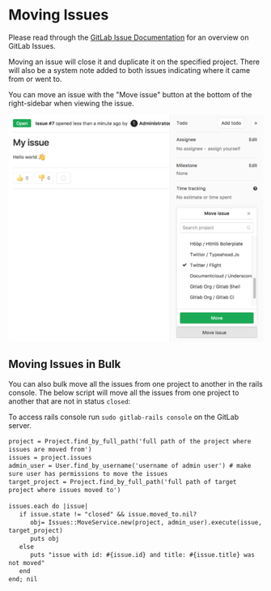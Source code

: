 # Moving Issues

Please read through the [GitLab Issue Documentation](index.md) for an overview on GitLab Issues.

Moving an issue will close it and duplicate it on the specified project.
There will also be a system note added to both issues indicating where it came from or went to.

You can move an issue with the "Move issue" button at the bottom of the right-sidebar when viewing the issue.

![move issue - button](img/sidebar_move_issue.png)

## Moving Issues in Bulk

You can also bulk move all the issues from one project to another in the rails console. The below script will move all the issues from one project to another that are not in status `closed`:

To access rails console run `sudo gitlab-rails console` on the GitLab server.

```
project = Project.find_by_full_path('full path of the project where issues are moved from')
issues = project.issues
admin_user = User.find_by_username('username of admin user') # make sure user has permissions to move the issues
target_project = Project.find_by_full_path('full path of target project where issues moved to')

issues.each do |issue|
   if issue.state != "closed" && issue.moved_to.nil?
      obj= Issues::MoveService.new(project, admin_user).execute(issue, target_project)
      puts obj
   else
      puts "issue with id: #{issue.id} and title: #{issue.title} was not moved"
   end
end; nil

```
